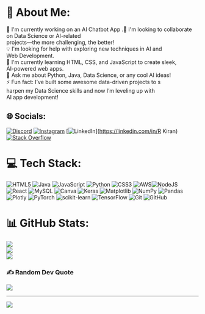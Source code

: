 # 💫 About Me:
🌟 I'm currently working on an AI Chatbot App .🤝 I'm looking to collaborate on Data Science or AI-related <br>      projects—the more challenging, the better!<br>💡 I'm looking for help with exploring new techniques in AI and <br>      Web Development.<br>🌱 I'm currently learning HTML, CSS, and JavaScript to create sleek, <br>     AI-powered web apps.<br>💬 Ask me about Python, Java, Data Science, or any cool AI ideas!<br>⚡ Fun fact: I’ve built some awesome data-driven projects to s<br>      harpen my Data Science skills and now I’m leveling up with <br>      AI app development!


## 🌐 Socials:
[![Discord](https://img.shields.io/badge/Discord-%237289DA.svg?logo=discord&logoColor=white)](https://discord.gg/https://discord.gg/Zpc7jM58) [![Instagram](https://img.shields.io/badge/Instagram-%23E4405F.svg?logo=Instagram&logoColor=white)](https://instagram.com/k1_raa._) [![LinkedIn](https://img.shields.io/badge/LinkedIn-%230077B5.svg?logo=linkedin&logoColor=white)](https://linkedin.com/in/R Kiran) [![Stack Overflow](https://img.shields.io/badge/-Stackoverflow-FE7A16?logo=stack-overflow&logoColor=white)](https://stackoverflow.com/users/27353290) 

# 💻 Tech Stack:
 ![HTML5](https://img.shields.io/badge/html5-%23E34F26.svg?style=for-the-badge&logo=html5&logoColor=white) ![Java](https://img.shields.io/badge/java-%23ED8B00.svg?style=for-the-badge&logo=openjdk&logoColor=white) ![JavaScript](https://img.shields.io/badge/javascript-%23323330.svg?style=for-the-badge&logo=javascript&logoColor=%23F7DF1E) ![Python](https://img.shields.io/badge/python-3670A0?style=for-the-badge&logo=python&logoColor=ffdd54) ![CSS3](https://img.shields.io/badge/css3-%231572B6.svg?style=for-the-badge&logo=css3&logoColor=white) ![AWS](https://img.shields.io/badge/AWS-%23FF9900.svg?style=for-the-badge&logo=amazon-aws&logoColor=white)![NodeJS](https://img.shields.io/badge/node.js-6DA55F?style=for-the-badge&logo=node.js&logoColor=white) ![React](https://img.shields.io/badge/react-%2320232a.svg?style=for-the-badge&logo=react&logoColor=%2361DAFB) ![MySQL](https://img.shields.io/badge/mysql-4479A1.svg?style=for-the-badge&logo=mysql&logoColor=white)  ![Canva](https://img.shields.io/badge/Canva-%2300C4CC.svg?style=for-the-badge&logo=Canva&logoColor=white) ![Keras](https://img.shields.io/badge/Keras-%23D00000.svg?style=for-the-badge&logo=Keras&logoColor=white) ![Matplotlib](https://img.shields.io/badge/Matplotlib-%23ffffff.svg?style=for-the-badge&logo=Matplotlib&logoColor=black) ![NumPy](https://img.shields.io/badge/numpy-%23013243.svg?style=for-the-badge&logo=numpy&logoColor=white) ![Pandas](https://img.shields.io/badge/pandas-%23150458.svg?style=for-the-badge&logo=pandas&logoColor=white) ![Plotly](https://img.shields.io/badge/Plotly-%233F4F75.svg?style=for-the-badge&logo=plotly&logoColor=white) ![PyTorch](https://img.shields.io/badge/PyTorch-%23EE4C2C.svg?style=for-the-badge&logo=PyTorch&logoColor=white) ![scikit-learn](https://img.shields.io/badge/scikit--learn-%23F7931E.svg?style=for-the-badge&logo=scikit-learn&logoColor=white) ![TensorFlow](https://img.shields.io/badge/TensorFlow-%23FF6F00.svg?style=for-the-badge&logo=TensorFlow&logoColor=white) ![Git](https://img.shields.io/badge/git-%23F05033.svg?style=for-the-badge&logo=git&logoColor=white) ![GitHub](https://img.shields.io/badge/github-%23121011.svg?style=for-the-badge&logo=github&logoColor=white) 
# 📊 GitHub Stats:
![](https://github-readme-stats.vercel.app/api?username=697kiran&theme=dark&hide_border=false&include_all_commits=true&count_private=true)<br/>
![](https://github-readme-streak-stats.herokuapp.com/?user=697kiran&theme=dark&hide_border=false)<br/>
![](https://github-readme-stats.vercel.app/api/top-langs/?username=697kiran&theme=dark&hide_border=false&include_all_commits=true&count_private=true&layout=compact)

### ✍️ Random Dev Quote
![](https://quotes-github-readme.vercel.app/api?type=horizontal&theme=radical)

---
[![](https://visitcount.itsvg.in/api?id=697kiran&icon=2&color=4)](https://visitcount.itsvg.in)

<!-- Proudly created with GPRM ( https://gprm.itsvg.in ) -->
